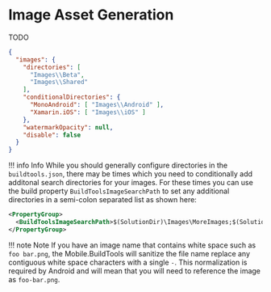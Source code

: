# Image Asset Generation

TODO

```json
{
  "images": {
    "directories": [
      "Images\\Beta",
      "Images\\Shared"
    ],
    "conditionalDirectories": {
      "MonoAndroid": [ "Images\\Android" ],
      "Xamarin.iOS": [ "Images\\iOS" ]
    },
    "watermarkOpacity": null,
    "disable": false
  }
}
```

!!! info Info
    While you should generally configure directories in the `buildtools.json`, there may be times which you need to conditionally add additonal search directories for your images. For these times you can use the build property `BuildToolsImageSearchPath` to set any additional directories in a semi-colon separated list as shown here:

```xml
<PropertyGroup>
  <BuildToolsImageSearchPath>$(SolutionDir)\Images\MoreImages;$(SolutionDir)\Images\AwesomeImages</BuildToolsImageSearchPath>
</PropertyGroup>
```

!!! note Note
    If you have an image name that contains white space such as `foo bar.png`, the Mobile.BuildTools will sanitize the file name replace any contiguous white space characters with a single `-`. This normalization is required by Android and will mean that you will need to reference the image as `foo-bar.png`.